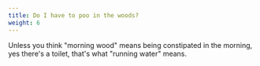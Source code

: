 ```yaml
---
title: Do I have to poo in the woods?
weight: 6
---
```

Unless you think "morning wood" means being constipated in the morning, yes there's a toilet, that's what "running water" means.
